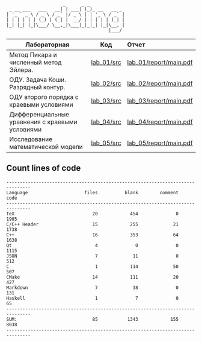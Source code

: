 ```
                     _      _ _
 _ __ ___   ___   __| | ___| (_)_ __   __ _
| '_ ` _ \ / _ \ / _` |/ _ \ | | '_ \ / _` |
| | | | | | (_) | (_| |  __/ | | | | | (_| |
|_| |_| |_|\___/ \__,_|\___|_|_|_| |_|\__, |
                                      |___/
```

| Лабораторная                                    | Код                      | Отчет                                            |
| ----------------------------------------------- | ------------------------ | :----------------------------------------------- |
| Метод Пикара и численный метод Эйлера.          | [lab_01/src](lab_01/src) | [lab_01/report/main.pdf](lab_01/report/main.pdf) |
| ОДУ. Задача Коши. Разрядный контур.             | [lab_02/src](lab_02/src) | [lab_02/report/main.pdf](lab_02/report/main.pdf) |
| ОДУ второго порядка с краевыми условиями        | [lab_03/src](lab_03/src) | [lab_03/report/main.pdf](lab_03/report/main.pdf) |
| Дифференциальные уравнения с краевыми условиями | [lab_04/src](lab_04/src) | [lab_04/report/main.pdf](lab_04/report/main.pdf) |
| Исследование математической модели              | [lab_05/src](lab_05/src) | [lab_05/report/main.pdf](lab_05/report/main.pdf) |

## Count lines of code

```
-------------------------------------------------------------------------------
Language                     files          blank        comment           code
-------------------------------------------------------------------------------
TeX                             20            454              0           1905
C/C++ Header                    15            255             21           1738
C++                             16            353             64           1638
Qt                               4              0              0           1115
JSON                             7             11              0            512
C                                1            114             50            507
CMake                           14            111             20            427
Markdown                         7             38              0            131
Haskell                          1              7              0             65
-------------------------------------------------------------------------------
SUM:                            85           1343            155           8038
-------------------------------------------------------------------------------
```
